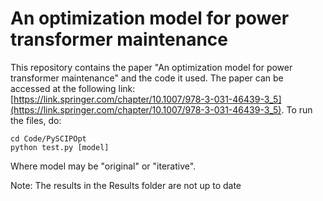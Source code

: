 # An optimization model for power transformer maintenance

This repository contains the paper "An optimization model for power transformer maintenance" and the code it used. The paper can be accessed at the following link: [https://link.springer.com/chapter/10.1007/978-3-031-46439-3_5](https://link.springer.com/chapter/10.1007/978-3-031-46439-3_5).
To run the files, do:

```
cd Code/PySCIPOpt
python test.py [model]
```
Where model may be "original" or "iterative".

Note: The results in the Results folder are not up to date
